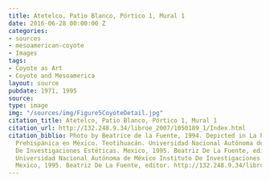 ```yaml
---
title: Atetelco, Patio Blanco, Pórtico 1, Mural 1
date: 2016-06-28 00:00:00 Z
categories:
- sources
- mesoamerican-coyote
- Images
tags:
- Coyote as Art
- Coyote and Mesoamerica
layout: source
pubdate: 1971, 1995
source: 
type: image
img: "/sources/img/Figure5CoyoteDetail.jpg"
citation_title: Atetelco, Patio Blanco, Pórtico 1, Mural 1
citation_url: http://132.248.9.34/libroe_2007/1050189_1/Index.html
citation_biblio: Photo by Beatrice de la Fuente, 1994. Depicted in La Pintura Mural
  Prehispánica en México. Teotihuacán. Universidad Nacional Autónoma de México Instituto
  De Investigaciones Estéticas. Mexico, 1995. Beatriz De La Fuente, editor. http://132.248.9.34/libroe_2007/1050189_1/Index.html
  Universidad Nacional Autónoma de México Instituto De Investigaciones Estéticas.
  Mexico, 1995. Beatriz De La Fuente, editor. http://132.248.9.34/libroe_2007/1050189_1/Index.html
---
```


